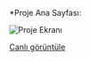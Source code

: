 *Proje Ana Sayfası:

![Proje Ekranı](/img/proje-ekranı.png)

[Canlı görüntüle](https://hacerbeyza.github.io/Furniture-Site-w-Bootstrap/) 

